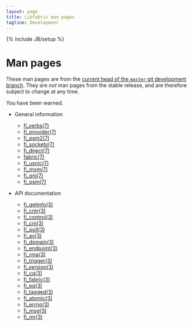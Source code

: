 ```yaml
---
layout: page
title: Libfabric man pages
tagline: Development
---
```

{% include JB/setup %}

# Man pages

These man pages are from the [current head of the `master` git
development branch](https://github.com/ofiwg/libfabric/tree/master).
They are *not* man pages from the stable release, and are therefore
subject to change at any time.

You have been warned.

* General information
  * [fi_verbs(7)](fi_verbs.7.html)
  * [fi_provider(7)](fi_provider.7.html)
  * [fi_psm2(7)](fi_psm2.7.html)
  * [fi_sockets(7)](fi_sockets.7.html)
  * [fi_direct(7)](fi_direct.7.html)
  * [fabric(7)](fabric.7.html)
  * [fi_usnic(7)](fi_usnic.7.html)
  * [fi_mxm(7)](fi_mxm.7.html)
  * [fi_gni(7)](fi_gni.7.html)
  * [fi_psm(7)](fi_psm.7.html)

* API documentation
  * [fi_getinfo(3)](fi_getinfo.3.html)
  * [fi_cntr(3)](fi_cntr.3.html)
  * [fi_control(3)](fi_control.3.html)
  * [fi_cm(3)](fi_cm.3.html)
  * [fi_poll(3)](fi_poll.3.html)
  * [fi_av(3)](fi_av.3.html)
  * [fi_domain(3)](fi_domain.3.html)
  * [fi_endpoint(3)](fi_endpoint.3.html)
  * [fi_rma(3)](fi_rma.3.html)
  * [fi_trigger(3)](fi_trigger.3.html)
  * [fi_version(3)](fi_version.3.html)
  * [fi_cq(3)](fi_cq.3.html)
  * [fi_fabric(3)](fi_fabric.3.html)
  * [fi_eq(3)](fi_eq.3.html)
  * [fi_tagged(3)](fi_tagged.3.html)
  * [fi_atomic(3)](fi_atomic.3.html)
  * [fi_errno(3)](fi_errno.3.html)
  * [fi_msg(3)](fi_msg.3.html)
  * [fi_mr(3)](fi_mr.3.html)
